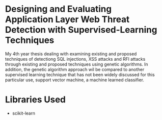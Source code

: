 # Designing and Evaluating Application Layer Web Threat Detection with Supervised-Learning Techniques

My 4th year thesis dealing with examining existing and proposed techniques of detectiong SQL injections, XSS attacks and RFI attacks through existing and proposed techniques using genetic algorithms.  In addition, the genetic algorithm approach wil be compared to another supervised learning technique that has not been widely discussed for this particular use, support vector machine, a machine learned classifier.

# Libraries Used
- scikit-learn

